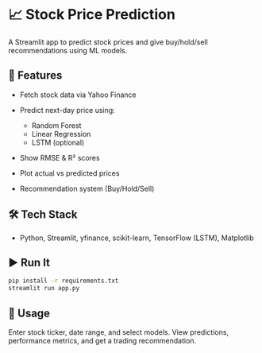 # 📈 Stock Price Prediction

A Streamlit app to predict stock prices and give buy/hold/sell recommendations using ML models.

## 🚀 Features

* Fetch stock data via Yahoo Finance
* Predict next-day price using:

  * Random Forest
  * Linear Regression
  * LSTM (optional)
* Show RMSE & R² scores
* Plot actual vs predicted prices
* Recommendation system (Buy/Hold/Sell)

## 🛠️ Tech Stack

* Python, Streamlit, yfinance, scikit-learn, TensorFlow (LSTM), Matplotlib

## ▶️ Run It

```bash
pip install -r requirements.txt
streamlit run app.py
```

## 📝 Usage

Enter stock ticker, date range, and select models. View predictions, performance metrics, and get a trading recommendation.
